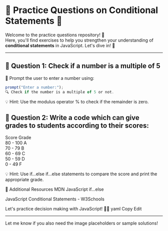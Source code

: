 # 🌟 Practice Questions on Conditional Statements 🌟

Welcome to the practice questions repository! 🎉  
Here, you'll find exercises to help you strengthen your understanding of **conditional statements** in JavaScript. Let's dive in! 🚀

---

## 📌 Question 1: **Check if a number is a multiple of 5**

💬 Prompt the user to enter a number using:

```js
prompt("Enter a number:");
🔍 Check if the number is a multiple of 5 or not.
```
💡 Hint: Use the modulus operator % to check if the remainder is zero.

## 📌 Question 2: **Write a code which can give grades to students according to their scores:**

Score	Grade <br>
80 - 100	A<br>
70 - 79	B<br>
60 - 69	C<br>
50 - 59	D<br>
0 - 49	F<br>

💡 Hint: Use if...else if...else statements to compare the score and print the appropriate grade.

📝 Additional Resources
MDN JavaScript if...else

JavaScript Conditional Statements - W3Schools

Let's practice decision making with JavaScript! 🧠🔥
yaml
Copy
Edit

---

Let me know if you also need the image placeholders or sample solutions!